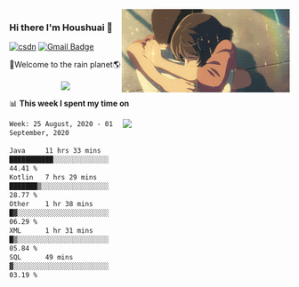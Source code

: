 <img  align='right' height="150" src="https://github.com/LikeRainDay/LikeRainDay/blob/master/pic/img_rain_1.gif?raw=true">



### Hi there I'm Houshuai :lemon:

[![csdn](https://img.shields.io/badge/-csdn-c14438?style=flat-square&logo=c&logoColor=white)](https://blog.csdn.net/qq_15807167)
[![Gmail Badge](https://img.shields.io/badge/-gmail-c14438?style=flat-square&logo=Gmail&logoColor=white&link=mailto:houshuai0816@gmail.com)](mailto:houshuai0816@gmail.com)

🚀Welcome to the rain planet🌎

<center>
<img align='center'  src="https://source.unsplash.com/random/1200x600">
</center>

📊 **This week I spent my time on**

<img align='right'   width="300" src="https://github-readme-stats.vercel.app/api?username=LikeRainDay&show_icons=true&title_color=fff&icon_color=79ff97&text_color=9f9f9f&bg_color=151515">

<!--START_SECTION:waka-->
```text
Week: 25 August, 2020 - 01 September, 2020

Java     11 hrs 33 mins  ███████████░░░░░░░░░░░░░░   44.41 % 
Kotlin   7 hrs 29 mins   ███████▒░░░░░░░░░░░░░░░░░   28.77 % 
Other    1 hr 38 mins    █▓░░░░░░░░░░░░░░░░░░░░░░░   06.29 % 
XML      1 hr 31 mins    █▒░░░░░░░░░░░░░░░░░░░░░░░   05.84 % 
SQL      49 mins         ▓░░░░░░░░░░░░░░░░░░░░░░░░   03.19 % 
```
<!--END_SECTION:waka-->
